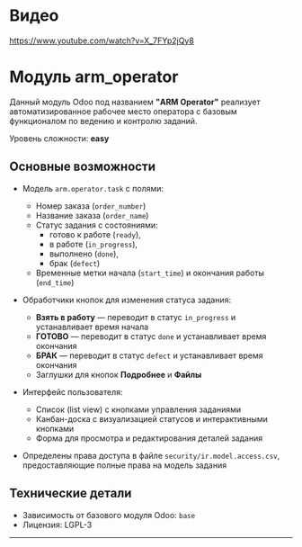# Видео
https://www.youtube.com/watch?v=X_7FYp2jQy8
# Модуль arm_operator

Данный модуль Odoo под названием **"ARM Operator"** реализует автоматизированное рабочее место оператора с базовым функционалом по ведению и контролю заданий.

Уровень сложности: **easy**

## Основные возможности

- Модель `arm.operator.task` с полями:
  - Номер заказа (`order_number`)
  - Название заказа (`order_name`)
  - Статус задания с состояниями: 
    - готово к работе (`ready`),
    - в работе (`in_progress`),
    - выполнено (`done`),
    - брак (`defect`)
  - Временные метки начала (`start_time`) и окончания работы (`end_time`)

- Обработчики кнопок для изменения статуса задания:
  - **Взять в работу** — переводит в статус `in_progress` и устанавливает время начала
  - **ГОТОВО** — переводит в статус `done` и устанавливает время окончания
  - **БРАК** — переводит в статус `defect` и устанавливает время окончания
  - Заглушки для кнопок **Подробнее** и **Файлы**

- Интерфейс пользователя:
  - Список (list view) с кнопками управления заданиями
  - Канбан-доска с визуализацией статусов и интерактивными кнопками
  - Форма для просмотра и редактирования деталей задания

- Определены права доступа в файле `security/ir.model.access.csv`, предоставляющие полные права на модель задания

## Технические детали

- Зависимость от базового модуля Odoo: `base`
- Лицензия: LGPL-3

---
